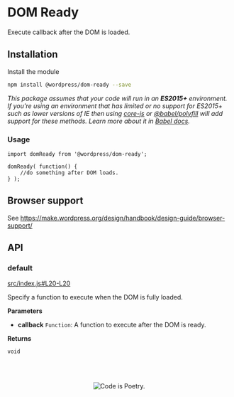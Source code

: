 # DOM Ready

Execute callback after the DOM is loaded.

## Installation

Install the module

```bash
npm install @wordpress/dom-ready --save
```

_This package assumes that your code will run in an **ES2015+** environment. If you're using an environment that has limited or no support for ES2015+ such as lower versions of IE then using [core-js](https://github.com/zloirock/core-js) or [@babel/polyfill](https://babeljs.io/docs/en/next/babel-polyfill) will add support for these methods. Learn more about it in [Babel docs](https://babeljs.io/docs/en/next/caveats)._

### Usage

```JS
import domReady from '@wordpress/dom-ready';

domReady( function() {
	//do something after DOM loads.
} );
```

## Browser support

See <https://make.wordpress.org/design/handbook/design-guide/browser-support/>

## API

<!-- START TOKEN(Autogenerated API docs) -->

### default

[src/index.js#L20-L20](src/index.js#L20-L20)

Specify a function to execute when the DOM is fully loaded.

**Parameters**

-   **callback** `Function`: A function to execute after the DOM is ready.

**Returns**

`void` 


<!-- END TOKEN(Autogenerated API docs) -->

<br/><br/><p align="center"><img src="https://s.w.org/style/images/codeispoetry.png?1" alt="Code is Poetry." /></p>
